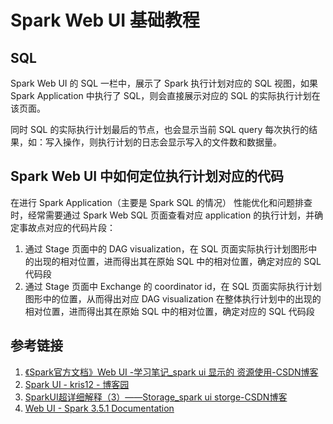 # Spark Web UI 基础教程


## SQL

Spark Web UI 的 SQL 一栏中，展示了 Spark 执行计划对应的 SQL 视图，如果 Spark Application 中执行了 SQL，则会直接展示对应的 SQL 的实际执行计划在该页面。

同时 SQL 的实际执行计划最后的节点，也会显示当前 SQL query 每次执行的结果，如：写入操作，则执行计划的日志会显示写入的文件数和数据量。


## Spark Web UI 中如何定位执行计划对应的代码

在进行 Spark Application（主要是 Spark SQL 的情况） 性能优化和问题排查时，经常需要通过 Spark Web SQL 页面查看对应 application 的执行计划，并确定事故点对应的代码片段：

1. 通过 Stage 页面中的 DAG visualization，在 SQL 页面实际执行计划图形中的出现的相对位置，进而得出其在原始 SQL 中的相对位置，确定对应的 SQL 代码段
2. 通过 Stage 页面中 Exchange 的 coordinator id，在 SQL 页面实际执行计划图形中的位置，从而得出对应 DAG visualization 在整体执行计划中的出现的相对位置，进而得出其在原始 SQL 中的相对位置，确定对应的 SQL 代码段

## 参考链接
1. [《Spark官方文档》Web UI -学习笔记\_spark ui 显示的 资源使用-CSDN博客](https://blog.csdn.net/weixin_43161811/article/details/123407165)
2. [Spark UI - kris12 - 博客园](https://www.cnblogs.com/shengyang17/p/17713897.html)
3. [SparkUI超详细解释（3）——Storage\_spark ui storge-CSDN博客](https://blog.csdn.net/2301_77818583/article/details/130393146)
4. [Web UI - Spark 3.5.1 Documentation](https://spark.apache.org/docs/latest/web-ui.html)